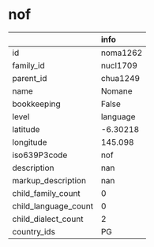 # nof
|                      | info     |
|:---------------------|:---------|
| id                   | noma1262 |
| family_id            | nucl1709 |
| parent_id            | chua1249 |
| name                 | Nomane   |
| bookkeeping          | False    |
| level                | language |
| latitude             | -6.30218 |
| longitude            | 145.098  |
| iso639P3code         | nof      |
| description          | nan      |
| markup_description   | nan      |
| child_family_count   | 0        |
| child_language_count | 0        |
| child_dialect_count  | 2        |
| country_ids          | PG       |